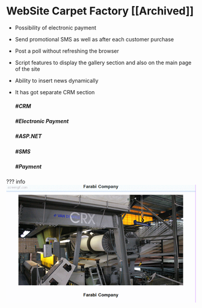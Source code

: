 # WebSite Carpet Factory [[Archived]]
 
* Possibility of electronic payment 
* Send promotional SMS as well as after each customer purchase
* Post a poll without refreshing the browser
* Script features to display the gallery section and also on the main page of the site
* Ability to insert news dynamically
* It has got separate CRM section
  
  ##### #CRM

  ##### #Electronic Payment

  ##### #ASP.NET

  ##### #SMS

  ##### #Payment

??? info
      ![Sales Photo](../../assets/attachments/main_aad70.gif)
  